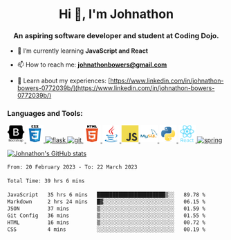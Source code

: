 <h1 align="center">Hi 👋, I'm Johnathon</h1>
<h3 align="center">An aspiring software developer and student at Coding Dojo.</h3>

- 🌱 I’m currently learning **JavaScript and React**

- 📫 How to reach me: **johnathonbowers@gmail.com**

- 📄 Learn about my experiences: [https://www.linkedin.com/in/johnathon-bowers-0772039b/](https://www.linkedin.com/in/johnathon-bowers-0772039b/)

<h3 align="left">Languages and Tools:</h3>
<p align="left"> <a href="https://getbootstrap.com" target="_blank" rel="noreferrer"> <img src="https://raw.githubusercontent.com/devicons/devicon/master/icons/bootstrap/bootstrap-plain-wordmark.svg" alt="bootstrap" width="40" height="40"/> </a> <a href="https://www.w3schools.com/css/" target="_blank" rel="noreferrer"> <img src="https://raw.githubusercontent.com/devicons/devicon/master/icons/css3/css3-original-wordmark.svg" alt="css3" width="40" height="40"/> </a> <a href="https://flask.palletsprojects.com/" target="_blank" rel="noreferrer"> <img src="https://www.vectorlogo.zone/logos/pocoo_flask/pocoo_flask-icon.svg" alt="flask" width="40" height="40"/> </a> <a href="https://git-scm.com/" target="_blank" rel="noreferrer"> <img src="https://www.vectorlogo.zone/logos/git-scm/git-scm-icon.svg" alt="git" width="40" height="40"/> </a> <a href="https://www.w3.org/html/" target="_blank" rel="noreferrer"> <img src="https://raw.githubusercontent.com/devicons/devicon/master/icons/html5/html5-original-wordmark.svg" alt="html5" width="40" height="40"/> </a> <a href="https://www.java.com" target="_blank" rel="noreferrer"> <img src="https://raw.githubusercontent.com/devicons/devicon/master/icons/java/java-original.svg" alt="java" width="40" height="40"/> </a> <a href="https://developer.mozilla.org/en-US/docs/Web/JavaScript" target="_blank" rel="noreferrer"> <img src="https://raw.githubusercontent.com/devicons/devicon/master/icons/javascript/javascript-original.svg" alt="javascript" width="40" height="40"/> </a> <a href="https://www.mysql.com/" target="_blank" rel="noreferrer"> <img src="https://raw.githubusercontent.com/devicons/devicon/master/icons/mysql/mysql-original-wordmark.svg" alt="mysql" width="40" height="40"/> </a> <a href="https://www.python.org" target="_blank" rel="noreferrer"> <img src="https://raw.githubusercontent.com/devicons/devicon/master/icons/python/python-original.svg" alt="python" width="40" height="40"/> </a> <a href="https://reactjs.org/" target="_blank" rel="noreferrer"> <img src="https://raw.githubusercontent.com/devicons/devicon/master/icons/react/react-original-wordmark.svg" alt="react" width="40" height="40"/> </a> <a href="https://spring.io/" target="_blank" rel="noreferrer"> <img src="https://www.vectorlogo.zone/logos/springio/springio-icon.svg" alt="spring" width="40" height="40"/> </a> </p>

[![Johnathon's GitHub stats](https://github-readme-stats.vercel.app/api?username=JohnathonBowers)](https://github.com/JohnathonBowers/github-readme-stats)
<!--START_SECTION:waka-->

```text
From: 20 February 2023 - To: 22 March 2023

Total Time: 39 hrs 6 mins

JavaScript   35 hrs 6 mins   ██████████████████████▒░░   89.78 %
Markdown     2 hrs 24 mins   █▓░░░░░░░░░░░░░░░░░░░░░░░   06.15 %
JSON         37 mins         ▒░░░░░░░░░░░░░░░░░░░░░░░░   01.59 %
Git Config   36 mins         ▒░░░░░░░░░░░░░░░░░░░░░░░░   01.55 %
HTML         16 mins         ▒░░░░░░░░░░░░░░░░░░░░░░░░   00.72 %
CSS          4 mins          ░░░░░░░░░░░░░░░░░░░░░░░░░   00.19 %
```

<!--END_SECTION:waka-->
